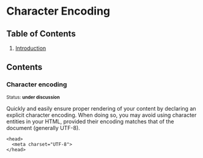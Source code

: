 # Character Encoding

## Table of Contents

  1. [Introduction](#introduction)


## Contents

### Character encoding

<sup>Status: **under discussion** </sup>

Quickly and easily ensure proper rendering of your content by declaring an explicit character encoding. When doing so, you may avoid using character entities in your HTML, provided their encoding matches that of the document (generally UTF-8).

```
<head>
  <meta charset="UTF-8">
</head>
```
